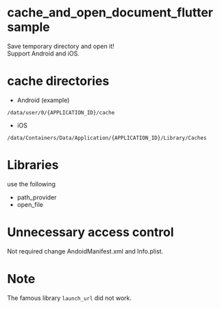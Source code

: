 # cache_and_open_document_flutter sample

Save temporary directory and open it!  
Support Android and iOS.

# cache directories
- Android (example)
```
/data/user/0/{APPLICATION_ID}/cache
```

- iOS
```
/data/Containers/Data/Application/{APPLICATION_ID}/Library/Caches
```

# Libraries
use the following
- path_provider
- open_file

# Unnecessary access control

Not required change AndoidManifest.xml and Info.plist.

# Note
The famous library `launch_url` did not work.
